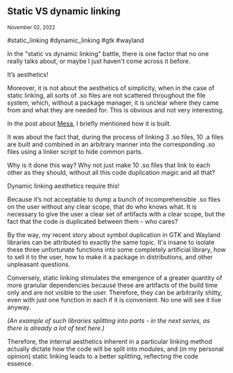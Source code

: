 ## Static VS dynamic linking
<sup> November 02, 2022 </sup>

#static_linking #dynamic_linking #gtk #wayland

In the "static vs dynamic linking" battle, there is one factor that no one really talks about, or maybe I just haven't come across it before.

It’s aesthetics!

Moreover, it is not about the aesthetics of simplicity, when in the case of static linking, all sorts of .so files are not scattered throughout the file system, which, without a package manager, it is unclear where they came from and what they are needed for. This is obvious and not very interesting.

In the post about [Mesa](8_Mesa.md), I briefly mentioned how it is built.

It was about the fact that, during the process of linking 3 .so files, 10 .a files are built and combined in an arbitrary manner into the corresponding .so files using a linker script to hide common parts.

Why is it done this way? Why not just make 10 .so files that link to each other as they should, without all this code duplication magic and all that?

Dynamic linking aesthetics require this!

Because it’s not acceptable to dump a bunch of incomprehensible .so files on the user without any clear scope, that do who knows what. It is necessary to give the user a clear set of artifacts with a clear scope, but the fact that the code is duplicated between them - who cares?

By the way, my recent story about symbol duplication in GTK and Wayland libraries can be attributed to exactly the same topic. It's insane to isolate these three unfortunate functions into some completely artificial library, how to sell it to the user, how to make it a package in distributions, and other unpleasant questions.

Conversely, static linking stimulates the emergence of a greater quantity of more granular dependencies because these are artifacts of the build time only and are not visible to the user. Therefore, they can be arbitrarily shitty, even with just one function in each if it is convenient. No one will see it live anyway.

*(An example of such libraries splitting into parts - in the next series, as there is already a lot of text here.)*

Therefore, the internal aesthetics inherent in a particular linking method actually dictate how the code will be split into modules, and (in my personal opinion) static linking leads to a better splitting, reflecting the code essence.
